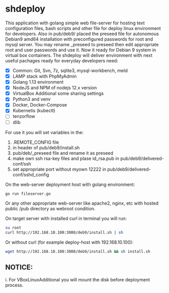 shdeploy
========

This application with golang simple web file-server for hosting text configuration files, bash scripts and other file for deploy linux environment for developers. Also in pub/deb9/ placed the preseed file for autonomous Debian9 amd64 installation with preconfigured passwords for root and mysql server. You may rename _preseed to preseed then edit appropriate root and user passwords and use it. 
Now it ready for Debian 9 system in virtual box containers.
The shdeploy will deliver environment with next useful pachages ready for everyday developers need:

- [x] Common: Git, Svn, 7z, sqlite3, mysql-workbench, meld
- [x] LAMP stack with PhpMyAdmin
- [x] Golang 1.13 environment
- [x] NodeJS and NPM of nodejs 12.x version
- [x] VirtualBox Additional some sharing settings
- [x] Python3 and venv
- [x] Docker, Docker-Compose
- [x] Kubernetis (kubectl)
- [ ] tenzorflow 
- [ ] dlib

For use it you will set variables in the:
 1) .REMOTE_CONFIG file
 2) in header of pub/deb9/install.sh
 3) pub/deb/_preseed file and rename it as preseed
 4) make own ssh rsa-key files and plase id_rsa.pub in pub/deb9/delivered-conf/ssh
 5) set appropriate port without myown 12222 in pub/deb9/delivered-conf/sshd_config

On the web-server deployment host with golang environment:

 ```bash
 go run fileserver.go
```
Or any other appropriate web-server like apache2, nginx, etc with hosted public /pub directory as webroot condition.

On target server with installed curl in terminal you will run:

```bash
su root
curl http://192.168.10.100:3000/deb9/install.sh | sh
```

Or without curl (for example deploy-host with 192.168.10.100):

```bash
wget http://192.168.10.100:3000/deb9/install.sh && sh install.sh
```

NOTICE: 
-------
i. For VBoxLinuxAdditional you will mount the disk before deployment process.
